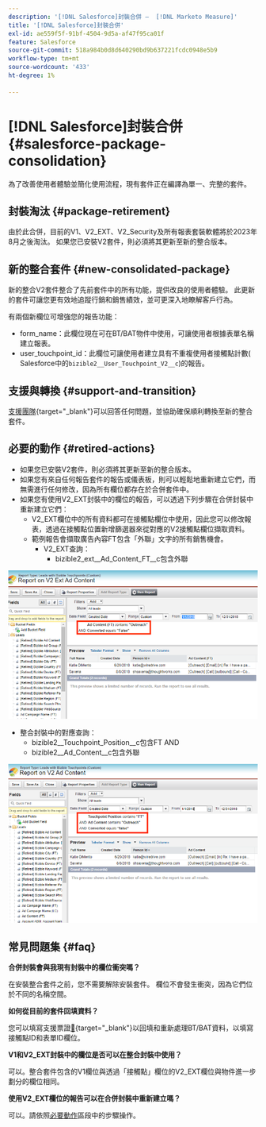 ```yaml
---
description: '[!DNL Salesforce]封裝合併 —  [!DNL Marketo Measure]'
title: '[!DNL Salesforce]封裝合併'
exl-id: ae559f5f-91bf-4504-9d5a-af47f95ca01f
feature: Salesforce
source-git-commit: 518a984b0d8d640290bd9b637221fcdc0948e5b9
workflow-type: tm+mt
source-wordcount: '433'
ht-degree: 1%

---
```


# [!DNL Salesforce]封裝合併 {#salesforce-package-consolidation}

為了改善使用者體驗並簡化使用流程，現有套件正在編譯為單一、完整的套件。

## 封裝淘汰 {#package-retirement}

由於此合併，目前的V1、V2_EXT、V2_Security及所有報表套裝軟體將於2023年8月之後淘汰。 如果您已安裝V2套件，則必須將其更新至新的整合版本。

## 新的整合套件 {#new-consolidated-package}

新的整合V2套件整合了先前套件中的所有功能，提供改良的使用者體驗。 此更新的套件可讓您更有效地追蹤行銷和銷售績效，並可更深入地瞭解客戶行為。

有兩個新欄位可增強您的報告功能：

* form_name：此欄位現在可在BT/BAT物件中使用，可讓使用者根據表單名稱建立報表。
* user_touchpoint_id：此欄位可讓使用者建立具有不重複使用者接觸點計數( Salesforce中的`bizible2__User_Touchpoint_V2__c`)的報告。

## 支援與轉換 {#support-and-transition}

[支援團隊](https://nation.marketo.com/t5/support/ct-p/Support){target="_blank"}可以回答任何問題，並協助確保順利轉換至新的整合套件。

## 必要的動作 {#retired-actions}

* 如果您已安裝V2套件，則必須將其更新至新的整合版本。
* 如果您有來自任何報告套件的報告或儀表板，則可以輕鬆地重新建立它們，而無需進行任何修改，因為所有欄位都存在於合併套件中。
* 如果您有使用V2_EXT封裝中的欄位的報告，可以透過下列步驟在合併封裝中重新建立它們：
   * V2_EXT欄位中的所有資料都可在接觸點欄位中使用，因此您可以修改報表，透過在接觸點位置新增篩選器來從對應的V2接觸點欄位擷取資料。
   * 範例報告會擷取廣告內容FT包含「外聯」文字的所有銷售機會。
      * V2_EXT查詢：
         * bizible2_ext__Ad_Content_FT__c包含外聯

![](assets/package-consolidation-1.png)

* 整合封裝中的對應查詢：
   * bizible2__Touchpoint_Position__c包含FT AND
   * bizible2__Ad_Content__c包含外聯

![](assets/salesforce-package-consolidation-2.png)

## 常見問題集 {#faq}

**合併封裝會與我現有封裝中的欄位衝突嗎？**

在安裝整合套件之前，您不需要解除安裝套件。 欄位不會發生衝突，因為它們位於不同的名稱空間。

**如何從目前的套件回填資料？**

您可以填寫支援票證[&#128279;](https://nation.marketo.com/t5/support/ct-p/Support){target="_blank"}以回填和重新處理BT/BAT資料，以填寫接觸點ID和表單ID欄位。

**V1和V2_EXT封裝中的欄位是否可以在整合封裝中使用？**

可以。整合套件包含的V1欄位與透過「接觸點」欄位的V2_EXT欄位與物件進一步劃分的欄位相同。

**使用V2_EXT欄位的報告可以在合併封裝中重新建立嗎？**

可以。請依照[必要動作](#retired-actions)區段中的步驟操作。
